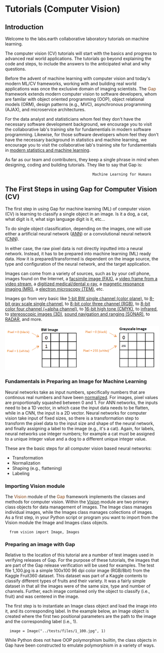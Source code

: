 # Tutorials (Computer Vision)

## Introduction

Welcome to the labs.earth collaborative laboratory tutorials on machine learning. 

The computer vision (CV) tutorials will start with the basics and progress to advanced real world applications. The tutorials go beyond explaining the code and steps, to include the answers to the anticipated what and why questions.

Before the advent of machine learning with computer vision and today's modern ML/CV frameworks, working with and building real world applications was once the exclusive domain of imaging scientists. The <span style='color: saddlebrown'>Gap</span> framework extends modern computer vision to software developers, whom are familar with object oriented programming (OOP), object relational models (ORM), design patterns (e.g., MVC), asynchronous programming (AJAX), and microservice architectures.

For the data analyst and statisticians whom feel they don't have the necessary software development background, we encourage you to visit the collaborative lab's training site for fundamentials in modern software programming. Likewise, for those software developers whom feel they don't have the necessary background in statistics and machine learning, we encourage you to visit the collaborative lab's training site for fundamentials in [modern statistics and machine learning](https://github.com/andrewferlitsch/Training/tree/master/AITraining/Fundamentals/Machine%20Learning).

As far as our team and contributers, they keep a single phrase in mind when designing, coding and building tutorials. They like to say that Gap is:

                                            Machine Learning for Humans

## The First Steps in using Gap for Computer Vision (CV)

The first step in using Gap for machine learning (ML) of computer vision (CV) is learning to classify a single object in an image.
Is it a dog, a cat, what digit is it, what sign language digit is it, etc...

To do single object classification, depending on the images, one will use either a artificial neural network 
([ANN](https://github.com/andrewferlitsch/Training/blob/master/AITraining/Fundamentals/Machine%20Learning/ML%20Neural%20Networks.pptx)) 
or a convolutional neural network ([CNN](https://github.com/andrewferlitsch/Training/blob/master/AITraining/Fundamentals/Machine%20Learning/ML%20Convolutional%20Neural%20Networks.pptx)).

In either case, the raw pixel data is not directly inputted into a neural network. Instead, it has to be prepared into machine learning (ML) ready data. How it is prepared/transformed is dependent on the image source, the type and configuration of the
neural network, and the target application.

Images can come from a variety of sources, such as by your cell phone, images found on the Internet, a [facsimile image (FAX)](https://en.wikipedia.org/wiki/TIFF), a [video frame from a video stream](https://en.wikipedia.org/wiki/Film_frame#Video_frames), a [digitized medical/dental x-ray](https://en.wikipedia.org/wiki/Digital_radiography), a [magnetic resonance imaging (MRI)](https://en.wikipedia.org/wiki/Magnetic_resonance_imaging), a [electron microscopy (TEM)](https://en.wikipedia.org/wiki/Transmission_electron_microscopy), etc. 

Images go from very basic like [1-bit BW single channel (color plane)](https://en.wikipedia.org/wiki/Binary_image), to [8-bit gray scale single channel](https://en.wikipedia.org/wiki/Grayscale), to [8-bit color three channel (RGB)](https://en.wikipedia.org/wiki/8-bit_color), to [8-bit color four channel (+alpha channel)](https://en.wikipedia.org/wiki/Alpha_compositing), to [16-bit high tone (CMYK)](https://en.wikipedia.org/wiki/CMYK_color_model), to [infrared](https://en.wikipedia.org/wiki/Infrared_photography), to [stereoscopic images (3D)](https://en.wikipedia.org/wiki/Stereoscopy), [sound navigation and ranging (SONAR)](https://en.wikipedia.org/wiki/Sonar), to [RADAR](https://en.wikipedia.org/wiki/Radar), and more.

<img src="pixels.png">

### Fundamentals in Preparing an Image for Machine Learning

Neural networks take as input numbers, specifically numbers that are continous real numbers and have been [normalized](https://en.wikipedia.org/wiki/Normalization_(statistics)). For images, pixel values are proportionally squashed between 0 and 1. For ANN networks, the inputs need to be a 1D vector, in which case the input data needs to be flatten, while in a CNN, the input is a 2D vector. Neural networks for computer vision take input of fixed sizes, so there is a transformation step to transform the pixel data to the input size and shape of the neural network, and finally assigning a label to the image (e.g., it's a cat). Again, for labels, neural networks use integer numbers; for example a cat must be assigned to a unique integer value and a dog to a different unique integer value. 

These are the basic steps for all computer vision based neural networks:

  - Transformation
  - Normalization
  - Shaping (e.g., flattening)
  - Labeling
  
 ### Importing Vision module
 
The <span style='color:saddlebrown'>Vision</span> module of the <span style='color: saddlebrown'>Gap</span> framework implements the classes and methods for computer vision. Within the [Vision](https://github.com/andrewferlitsch/Gap/blob/master/vision.py) module are two primary class objects for data management of images. The Image class manages individual images, while the Images class manages collections of images. As a first step, in your Python script or program you want to import from the Vision module the Image and Images class objects.

      from vision import Image, Images
 
 ### Preparing an image with Gap
  
Relative to the location of this tutorial are a number of test images used in verifying releases of Gap. For the purpose of these tutorials, the images that are part of the Gap release verification will be used for examples. The test file 1_100.jpg is a simple 100x100 96 dpi color image (RGB/8bit) from the Kaggle Fruit360 dataset. This dataset was part of a Kaggle contents to classify different types of fruits and their variety. It was a fairly simple dataset in that all the images were of the same size, type and number of channels. Further, each image contained only the object to classify (i.e., fruit) and was centered in the image.

The first step is to instantiate an Image class object and load the image into it, and its corresponding label. In the example below, an Image object is created where the first two positional parameters are the path to the image and the corresponding label (i.e., 1). 
  
      image = Image("../tests/files/1_100.jpg", 1)

While Python does not have OOP polymorphism builtin, the class objects in Gap have been constructed to emulate polymorphism in a variety of ways.
